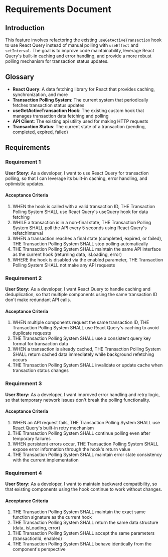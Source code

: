 # Requirements Document

## Introduction

This feature involves refactoring the existing `useGetActiveTransaction` hook to use React Query instead of manual polling with `useEffect` and `setInterval`. The goal is to improve code maintainability, leverage React Query's built-in caching and error handling, and provide a more robust polling mechanism for transaction status updates.

## Glossary

- **React Query**: A data fetching library for React that provides caching, synchronization, and more
- **Transaction Polling System**: The current system that periodically fetches transaction status updates
- **useGetActiveTransaction Hook**: The existing custom hook that manages transaction data fetching and polling
- **API Client**: The existing api utility used for making HTTP requests
- **Transaction Status**: The current state of a transaction (pending, completed, expired, failed)

## Requirements

### Requirement 1

**User Story:** As a developer, I want to use React Query for transaction polling, so that I can leverage its built-in caching, error handling, and optimistic updates.

#### Acceptance Criteria

1. WHEN the hook is called with a valid transaction ID, THE Transaction Polling System SHALL use React Query's useQuery hook for data fetching
2. WHILE a transaction is in a non-final state, THE Transaction Polling System SHALL poll the API every 5 seconds using React Query's refetchInterval
3. WHEN a transaction reaches a final state (completed, expired, or failed), THE Transaction Polling System SHALL stop polling automatically
4. THE Transaction Polling System SHALL maintain the same API interface as the current hook (returning data, isLoading, error)
5. WHERE the hook is disabled via the enabled parameter, THE Transaction Polling System SHALL not make any API requests

### Requirement 2

**User Story:** As a developer, I want React Query to handle caching and deduplication, so that multiple components using the same transaction ID don't make redundant API calls.

#### Acceptance Criteria

1. WHEN multiple components request the same transaction ID, THE Transaction Polling System SHALL use React Query's caching to avoid duplicate requests
2. THE Transaction Polling System SHALL use a consistent query key format for transaction data
3. WHEN a transaction is already cached, THE Transaction Polling System SHALL return cached data immediately while background refetching occurs
4. THE Transaction Polling System SHALL invalidate or update cache when transaction status changes

### Requirement 3

**User Story:** As a developer, I want improved error handling and retry logic, so that temporary network issues don't break the polling functionality.

#### Acceptance Criteria

1. WHEN an API request fails, THE Transaction Polling System SHALL use React Query's built-in retry mechanism
2. THE Transaction Polling System SHALL continue polling even after temporary failures
3. WHEN persistent errors occur, THE Transaction Polling System SHALL expose error information through the hook's return value
4. THE Transaction Polling System SHALL maintain error state consistency with the current implementation

### Requirement 4

**User Story:** As a developer, I want to maintain backward compatibility, so that existing components using the hook continue to work without changes.

#### Acceptance Criteria

1. THE Transaction Polling System SHALL maintain the exact same function signature as the current hook
2. THE Transaction Polling System SHALL return the same data structure (data, isLoading, error)
3. THE Transaction Polling System SHALL accept the same parameters (transactionId, enabled)
4. THE Transaction Polling System SHALL behave identically from the component's perspective
